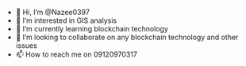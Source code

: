 - 👋 Hi, I’m @Nazee0397
- 👀 I’m interested in GIS analysis 
- 🌱 I’m currently learning blockchain technology 
- 💞️ I’m looking to collaborate on any blockchain technology and other issues 
- 📫 How to reach me on 09120970317

<!---
Nazee0397/Nazee0397 is a ✨ special ✨ repository because its `README.md` (this file) appears on your GitHub profile.
You can click the Preview link to take a look at your changes.
--->
